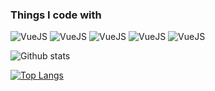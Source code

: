 <h3>Things I code with</h3>
<p>
  <img alt="VueJS" src="https://img.shields.io/badge/Vue.js-35495E?style=for-the-badge&logo=vuedotjs&logoColor=4FC08D" /> 
  <img alt="VueJS" src="https://img.shields.io/badge/PHP-35495E?style=for-the-badge&logo=php&logoColor=4FC08D" /> 
  <img alt="VueJS" src="https://img.shields.io/badge/LARAVEL-35495E?style=for-the-badge&logo=laravel&logoColor=red" /> 
  <img alt="VueJS" src="https://img.shields.io/badge/LIVEWIRE-35495E?style=for-the-badge&logo=livewire&logoColor=white" />   
  <img alt="VueJS" src="https://img.shields.io/badge/MYSQL-35495E?style=for-the-badge&logo=mysql&logoColor=white" />   
  
</p>

![Github stats](https://github-readme-stats.vercel.app/api?username=prashanna1992&theme=highcontrast&show_icons=true&count_private=true)

[![Top Langs](https://github-readme-stats.vercel.app/api/top-langs/?username=prashanna1992)](https://github.com/anuraghazra/github-readme-stats)
